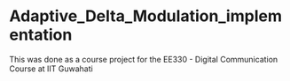 # Adaptive_Delta_Modulation_implementation
This was done as a course project for the EE330 - Digital Communication Course at IIT Guwahati
